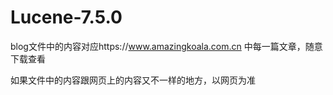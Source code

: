 # Lucene-7.5.0

blog文件中的内容对应https://www.amazingkoala.com.cn 中每一篇文章，随意下载查看

如果文件中的内容跟网页上的内容又不一样的地方，以网页为准
